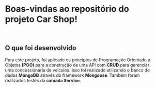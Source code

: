 # Boas-vindas ao repositório do projeto Car Shop! 
<br>

## O que foi desenvolvido
Para este projeto, foi aplicado os princípios de Programação Orientada a Objetos <strong>(POO)</strong> para a construção de uma API com <strong>CRUD</strong> para gerenciar uma concessionária de veículos. Isso foi realizado utilizando o banco de dados <strong>MongoDB</strong> através do framework <strong>Mongoose</strong>. Também foram realizados testes da <strong>camada Service.</strong>
<br>

